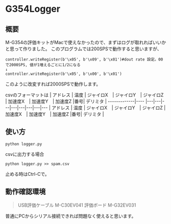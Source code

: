 # G354Logger

## 概要
M-G354の評価キットがMacで使えなかったので、まずはログが取れればいいかと思って作りました。
このプログラムでは200SPSで動作すると思いますが、

```
controller.writeRegister(b'\x05', b'\x09', b'\x01')#dout rate 設定。00で2000SPS, 値が1増えるごとに1/2になる
↓
controller.writeRegister(b'\x05', b'\x00', b'\x01')
```

このように改変すれば2000SPSで動作します。

csvのフォーマットは
| アドレス | 温度 | ジャイロX　| ジャイロY　| ジャイロZ | 加速度X　| 加速度Y　| 加速度Z |番号| デリミタ |
-------------|---- |---|---|---|---|---|---|---|---
| アドレス | 温度 | ジャイロX　| ジャイロY　| ジャイロZ | 加速度X　| 加速度Y　| 加速度Z |番号| デリミタ |

## 使い方

```
python logger.py
```

csvに出力する場合

```
python logger.py >> spam.csv
```

止める時はCtrl-Cで。

## 動作確認環境

> USB評価ケーブル M-C30EV041
> 評価ボード M-G32EV031

普通にPCからシリアル接続できれば問題なく使えると思います。
